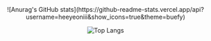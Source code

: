 <div align=center>
![Anurag's GitHub stats](https://github-readme-stats.vercel.app/api?username=heeyeoniii&show_icons=true&theme=buefy)

![Top Langs](https://github-readme-stats.vercel.app/api/top-langs/?username=heeyeoniii&layout=compact&theme=buefy)
<!--
**heeyeoniii/heeyeoniii** is a ✨ _special_ ✨ repository because its `README.md` (this file) appears on your GitHub profile.

Here are some ideas to get you started:

- 🔭 I’m currently working on ...
- 🌱 I’m currently learning ...
- 👯 I’m looking to collaborate on ...
- 🤔 I’m looking for help with ...
- 💬 Ask me about ...
- 📫 How to reach me: ...
- 😄 Pronouns: ...
- ⚡ Fun fact: ...
-->
</div>
